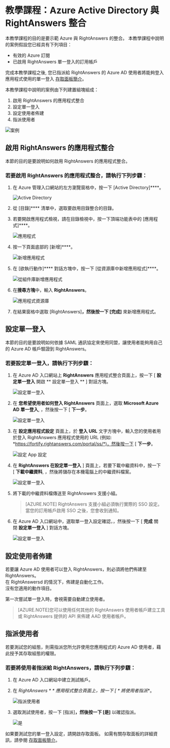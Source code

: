 <properties 
    pageTitle="教學課程：Azure Active Directory 與 RightAnswers 整合 | Microsoft Azure" 
    description="了解如何使用 RightAnswers 搭配 Azure Active Directory 來啟用單一登入、自動佈建和更多功能！" 
    services="active-directory" 
    authors="markusvi"  
    documentationCenter="na" manager="stevenpo"/>
<tags 
    ms.service="active-directory" 
    ms.devlang="na" 
    ms.topic="article" 
    ms.tgt_pltfrm="na" 
    ms.workload="identity" 
    ms.date="10/22/2015" 
    ms.author="markvi" />


# 教學課程：Azure Active Directory 與 RightAnswers 整合

本教學課程的目的是要示範 Azure 與 RightAnswers 的整合。 本教學課程中說明的案例假設您已經具有下列項目：

-   有效的 Azure 訂閱
-   已啟用 RightAnswers 單一登入的訂用帳戶

完成本教學課程之後, 您已指派給 RightAnswers 的 Azure AD 使用者將能夠登入應用程式使用的單一登入 [存取面板簡介](active-directory-saas-access-panel-introduction.md)。

本教學課程中說明的案例由下列建置組塊組成：

1.  啟用 RightAnswers 的應用程式整合
2.  設定單一登入
3.  設定使用者佈建
4.  指派使用者

![案例](./media/active-directory-saas-rightanswers-tutorial/IC802925.png "Scenario")
## 啟用 RightAnswers 的應用程式整合

本節的目的是要說明如何啟用 RightAnswers 的應用程式整合。

### 若要啟用 RightAnswers 的應用程式整合，請執行下列步驟：

1.  在 Azure 管理入口網站的左方瀏覽窗格中，按一下 [Active Directory]****。

    ![Active Directory](./media/active-directory-saas-rightanswers-tutorial/IC700993.png "Active Directory")

2.  從 [目錄]**** 清單中，選取要啟用目錄整合的目錄。

3.  若要開啟應用程式檢視，請在目錄檢視中，按一下頂端功能表中的 [應用程式]****。

    ![應用程式](./media/active-directory-saas-rightanswers-tutorial/IC700994.png "Applications")

4.  按一下頁面底部的 [新增]****。

    ![新增應用程式](./media/active-directory-saas-rightanswers-tutorial/IC749321.png "Add application")

5.  在 [欲執行動作]**** 對話方塊中，按一下 [從資源庫中新增應用程式]****。

    ![從組件庫新增應用程式](./media/active-directory-saas-rightanswers-tutorial/IC749322.png "Add an application from gallerry")

6.  在**搜尋方塊**中，輸入 **RightAnswers**。

    ![應用程式資源庫](./media/active-directory-saas-rightanswers-tutorial/IC802926.png "Application Gallery")

7.  在結果窗格中選取 [RightAnswers]****，然後按一下 [完成]**** 來新增應用程式。
## 設定單一登入

本節的目的是要說明如何依據 SAML 通訊協定來使用同盟，讓使用者能夠用自己的 Azure AD 帳戶驗證到 RightAnswers。

### 若要設定單一登入，請執行下列步驟：

1.  在 Azure AD 入口網站上 **RightAnswers** 應用程式整合頁面上，按一下 [ **設定單一登入** 開啟 ** 設定單一登入 ** ] 對話方塊。

    ![設定單一登入](./media/active-directory-saas-rightanswers-tutorial/IC802927.png "Configure Single Sign-On")

2.  在 **您希望使用者如何登入 RightAnswers** 頁面上，選取 **Microsoft Azure AD 單一登入**, ，然後按一下 [ **下一步**。

    ![設定單一登入](./media/active-directory-saas-rightanswers-tutorial/IC802928.png "Configure Single Sign-On")

3.  在 **設定應用程式設定** 頁面上，於 **登入 URL** 文字方塊中，輸入您的使用者用於登入 RightAnswers 應用程式使用的 URL (例如: *https://fortify.rightanswers.com/portal/ss/*)，然後按一下 [ **下一步**。

    ![設定 App 設定](./media/active-directory-saas-rightanswers-tutorial/IC802929.png "Configure App Settings")

4.  在 **RightAnswers 在設定單一登入** ] 頁面上，若要下載中繼資料中，按一下 [ **下載中繼資料**, ，然後將儲存在本機電腦上的中繼資料檔案。

    ![設定單一登入](./media/active-directory-saas-rightanswers-tutorial/IC802930.png "Configure Single Sign-On")

5.  將下載的中繼資料檔傳送至 RightAnswers 支援小組。
    >[AZURE.NOTE] RightAnswers 支援小組必須執行實際的 SSO 設定。
    當您的訂用帳戶啟用 SSO 之後，您會收到通知。

6.  在 Azure AD 入口網站中，選取單一登入設定確認，，然後按一下 [ **完成** 關閉 **設定單一登入** ] 對話方塊。

    ![設定單一登入](./media/active-directory-saas-rightanswers-tutorial/IC802931.png "Configure Single Sign-On")
## 設定使用者佈建

若要讓 Azure AD 使用者可以登入 RightAnswers，則必須將他們佈建至 RightAnswers。  
在 RightAnswersd 的情況下，佈建是自動化工作。  
沒有您適用的動作項目。

第一次嘗試單一登入時，會視需要自動建立使用者。
>[AZURE.NOTE]您可以使用任何其他的 RightAnswers 使用者帳戶建立工具或 RightAnswers 提供的 API 來佈建 AAD 使用者帳戶。

## 指派使用者

若要測試您的組態，則需指派您所允許使用您應用程式的 Azure AD 使用者，藉此授予其存取組態的權限。

### 若要將使用者指派給 RightAnswers，請執行下列步驟：

1.  在 Azure AD 入口網站中建立測試帳戶。

2.  在 **RightAnswers * * 應用程式整合頁面上，按一下 [* * 將使用者指派**。

    ![指派使用者](./media/active-directory-saas-rightanswers-tutorial/IC802932.png "Assign Users")

3.  選取測試使用者，按一下 [指派]****，然後按一下 [是]**** 以確認指派。

    ![是](./media/active-directory-saas-rightanswers-tutorial/IC767830.png "Yes")

如果要測試您的單一登入設定，請開啟存取面板。 如需有關存取面板的詳細資訊，請參閱 [存取面板簡介](active-directory-saas-access-panel-introduction.md)。




